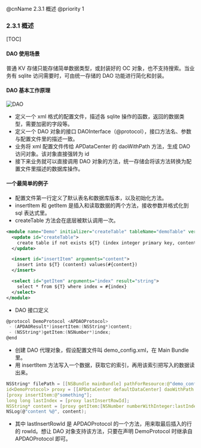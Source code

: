 @cnName 2.3.1 概述
@priority 1

### 2.3.1 概述

[TOC]

#### DAO 使用场景

普通 KV 存储只能存储简单数据类型，或封装好的 OC 对象，也不支持搜索。当业务有 sqlite 访问需要时，可由统一存储的 DAO 功能进行简化和封装。

#### DAO 基本工作原理

![DAO](https://os.alipayobjects.com/rmsportal/KtfSCPVZcjFfyNL.png)

* 定义一个 xml 格式的配置文件，描述各 sqlite 操作的函数，返回的数据类型，需要加密的字段等。
* 定义一个 DAO 对象的接口 DAOInterface（@protocol），接口方法名、参数与配置文件里的描述一致。
* 业务将 xml 配置文件传给 APDataCenter 的 daoWithPath 方法，生成 DAO 访问对象。该对象直接强转为 id<DAOInterface>
* 接下来业务就可以直接调用 DAO 对象的方法，统一存储会将该方法转换为配置文件里描述的数据库操作。

#### 一个最简单的例子

* 配置文件第一行定义了默认表名和数据库版本，以及初始化方法。
* insertItem 和 getItem 是插入和读取数据的两个方法，接收参数并格式化到 sql 表达式里。
* createTable 方法会在底层被默认调用一次。
```xml
<module name="Demo" initializer="createTable" tableName="demoTable" version="1.0">
  <update id="createTable">
    create table if not exists ${T} (index integer primary key, content text)
  </update>

  <insert id="insertItem" arguments="content">
    insert into ${T} (content) values(#{content})
  </insert>

  <select id="getItem" arguments="index" result="string">
    select * from ${T} where index = #{index}
  </select>
</module>
```
* DAO 接口定义
```C
@protocol DemoProtocol <APDAOProtocol>
 - (APDAOResult*)insertItem:(NSString*)content;
 - (NSString*)getItem:(NSNumber*)index;
@end
```
* 创建 DAO 代理对象，假设配置文件叫 demo_config.xml，在 Main Bundle 里。
* 用 insertItem 方法写入一个数据，获取它的索引，再用该索引把写入的数据读出来。
```C
NSString* filePath = [[NSBundle mainBundle] pathForResource:@"demo_config" ofType:@"xml"];
id<DemoProtocol> proxy = [[APDataCenter defaultDataCenter] daoWithPath:filePath userDependent:YES];
[proxy insertItem:@"something"];
long long lastIndex = [proxy lastInsertRowId];
NSString* content = [proxy getItem:[NSNumber numberWithInteger:lastIndex]];
NSLog(@"content %@", content);
```
* 其中 lastInsertRowId 是 APDAOProtocol 的一个方法，用来取最后插入的行的 rowId。想让 DAO 对象支持该方法，只要在声明 DemoProtocol 时继承自 APDAOProtocol 即可。